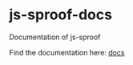 # js-sproof-docs 


Documentation of js-sproof

Find the documentation here: [docs](https://sproof-docs.readthedocs.io)
